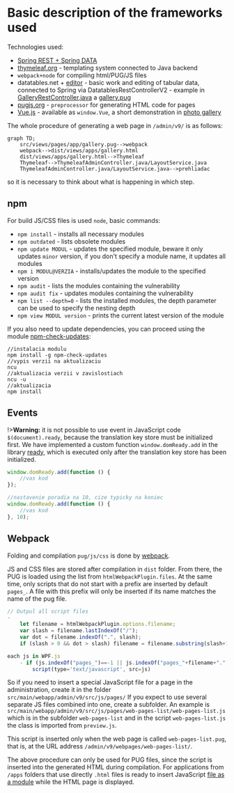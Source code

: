 # Basic description of the frameworks used

Technologies used:
- [Spring REST + Spring DATA](spring.md)
- [thymeleaf.org](thymeleaf.md) - templating system connected to Java backend
- `webpack+node` for compiling html/PUG/JS files
- datatables.net + [editor](https://editor.datatables.net) - basic work and editing of tabular data, connected to Spring via DatatablesRestControllerV2 - example in [GalleryRestController.java](../../../src/main/java/sk/iway/iwcm/components/gallery/GalleryRestController.java) a [gallery.pug](../../../src/main/webapp/admin/v9/views/pages/apps/gallery.pug)
- [pugjs.org](pugjs.md) - `preprocessor` for generating HTML code for pages
- [Vue.js](vue.md) - available as `window.Vue`, a short demonstration in [photo gallery](../../../src/main/webapp/admin/v9/views/pages/apps/gallery.pug)

The whole procedure of generating a web page in `/admin/v9/` is as follows:

```mermaid
graph TD;
    src/views/pages/app/gallery.pug-->webpack
    webpack-->dist/views/apps/gallery.html
    dist/views/apps/gallery.html-->Thymeleaf
    Thymeleaf-->ThymeleafAdminController.java/LayoutService.java
    ThymeleafAdminController.java/LayoutService.java-->prehliadac
```

so it is necessary to think about what is happening in which step.

## npm

For build JS/CSS files is used `node`, basic commands:
- `npm install` - installs all necessary modules
- `npm outdated` - lists obsolete modules
- `npm update MODUL` - updates the specified module, beware it only updates `minor` version, if you don't specify a module name, it updates all modules
- `npm i MODUL@VERZIA` - installs/updates the module to the specified version
- `npm audit` - lists the modules containing the vulnerability
- `npm audit fix` - updates modules containing the vulnerability
- `npm list --depth=0` - lists the installed modules, the depth parameter can be used to specify the nesting depth
- `npm view MODUL version` - prints the current latest version of the module

If you also need to update dependencies, you can proceed using the module [npm-check-updates](https://flaviocopes.com/update-npm-dependencies/):

```shell
//instalacia modulu
npm install -g npm-check-updates
//vypis verzii na aktualizaciu
ncu
//aktualizacia verzii v zavislostiach
ncu -u
//aktualizacia
npm install
```

## Events

!>**Warning:** it is not possible to use event in JavaScript code `$(document).ready`, because the translation key store must be initialized first. We have implemented a custom function `window.domReady.add` in the library [ready](../libraries/ready-extender.md), which is executed only after the translation key store has been initialized.

```javascript
window.domReady.add(function () {
    //vas kod
});

//nastavenie poradia na 10, cize typicky na koniec
window.domReady.add(function () {
    //vas kod
}, 10);
```

## Webpack

Folding and compilation `pug/js/css` is done by [webpack](https://webpack.js.org/).

JS and CSS files are stored after compilation in `dist` folder. From there, the PUG is loaded using the list from `htmlWebpackPlugin.files`. At the same time, only scripts that do not start with a prefix are inserted by default `pages_`. A file with this prefix will only be inserted if its name matches the name of the pug file.

```javascript
// Outpul all script files
-
    let filename = htmlWebpackPlugin.options.filename;
    var slash = filename.lastIndexOf("/");
    var dot = filename.indexOf(".", slash);
    if (slash > 0 && dot > slash) filename = filename.substring(slash+1, dot);

each js in WPF.js
    - if (js.indexOf("pages_")==-1 || js.indexOf("pages_"+filename+".")!=-1)
        script(type='text/javascript', src=js)
```

So if you need to insert a special JavaScript file for a page in the administration, create it in the folder `src/main/webapp/admin/v9/src/js/pages/` If you expect to use several separate JS files combined into one, create a subfolder. An example is `src/main/webapp/admin/v9/src/js/pages/web-pages-list/web-pages-list.js` which is in the subfolder `web-pages-list` and in the script `web-pages-list.js` the class is imported from `preview.js`.

This script is inserted only when the web page is called `web-pages-list.pug`, that is, at the URL address `/admin/v9/webpages/web-pages-list/`.

The above procedure can only be used for PUG files, since the script is inserted into the generated HTML during compilation. For applications from `/apps` folders that use directly `.html` files is ready to insert JavaScript [file as a module](../../custom-apps/admin-menu-item/README.md#attaching-a-javascript-file) while the HTML page is displayed.
